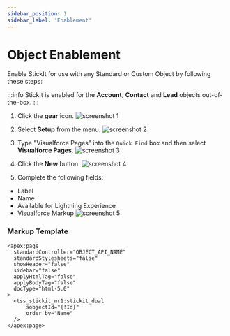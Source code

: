```yaml
---
sidebar_position: 1
sidebar_label: 'Enablement'
---
```


# Object Enablement

Enable StickIt for use with any Standard or Custom Object by following these steps:

:::info
StickIt is enabled for the **Account**, **Contact** and **Lead** objects out-of-the-box.
:::

1. Click the **gear** icon.
![screenshot 1](/img/home.png)

1. Select **Setup** from the menu.
![screenshot 2](/img/gear_menu.png)

1. Type "Visualforce Pages" into the `Quick Find` box and then select **Visualforce Pages**.
![screenshot 3](/img/quick_find_visualforce_pages.png)

1. Click the **New** button.
![screenshot 4](/img/visualforce_pages_home.png)

1. Complete the following fields:
  - Label
  - Name
  - Available for Lightning Experience
  - Visualforce Markup
![screenshot 5](/img/visualforce_page_object.png)

### Markup Template

```
<apex:page
  standardController="OBJECT_API_NAME" 
  standardStylesheets="false" 
  showHeader="false" 
  sidebar="false" 
  applyHtmlTag="false" 
  applyBodyTag="false" 
  docType="html-5.0"
>
  <tss_stickit_mr1:stickit_dual 
      sobjectId="{!Id}" 
      order_by="Name"
  />
</apex:page>
```
